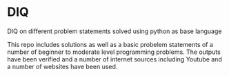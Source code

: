 # DIQ
DIQ on different problem statements solved using python as base language

This repo includes solutions as well as a basic probelem statements of a number of beginner to moderate level programming problems.
The outputs have been verified and a number of internet sources including Youtube and a number of websites have been used.
